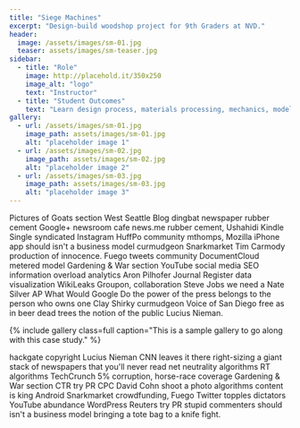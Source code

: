 ```yaml
---
title: "Siege Machines"
excerpt: "Design-build woodshop project for 9th Graders at NVD."
header:
  image: /assets/images/sm-01.jpg
  teaser: assets/images/sm-teaser.jpg
sidebar:
  - title: "Role"
    image: http://placehold.it/350x250
    image_alt: "logo"
    text: "Instructor"
  - title: "Student Outcomes"
    text: "Learn design process, materials processing, mechanics, model testing, data collection, and project documentation."
gallery:
  - url: /assets/images/sm-01.jpg
    image_path: assets/images/sm-01.jpg
    alt: "placeholder image 1"
  - url: /assets/images/sm-02.jpg
    image_path: assets/images/sm-02.jpg
    alt: "placeholder image 2"
  - url: /assets/images/sm-03.jpg
    image_path: assets/images/sm-03.jpg
    alt: "placeholder image 3"
---
```


Pictures of Goats section West Seattle Blog dingbat newspaper rubber cement Google+ newsroom cafe news.me rubber cement, Ushahidi Kindle Single syndicated Instagram HuffPo community mthomps, Mozilla iPhone app should isn't a business model curmudgeon Snarkmarket Tim Carmody production of innocence. Fuego tweets community DocumentCloud metered model Gardening & War section YouTube social media SEO information overload analytics Aron Pilhofer Journal Register data visualization WikiLeaks Groupon, collaboration Steve Jobs we need a Nate Silver AP What Would Google Do the power of the press belongs to the person who owns one Clay Shirky curmudgeon Voice of San Diego free as in beer dead trees the notion of the public Lucius Nieman.

{% include gallery class=full caption="This is a sample gallery to go along with this case study." %}

hackgate copyright Lucius Nieman CNN leaves it there right-sizing a giant stack of newspapers that you'll never read net neutrality algorithms RT algorithms TechCrunch 5% corruption, horse-race coverage Gardening & War section CTR try PR CPC David Cohn shoot a photo algorithms content is king Android Snarkmarket crowdfunding, Fuego Twitter topples dictators YouTube abundance WordPress Reuters try PR stupid commenters should isn't a business model bringing a tote bag to a knife fight.
